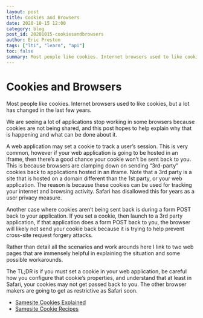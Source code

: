 ```yaml
---
layout: post
title: Cookies and Browsers
date: 2020-10-15 12:00
category: blog
post_id: 20201015-cookiesandbrowsers
author: Eric Preston
tags: ["lti", "learn", "api"]
toc: false
summary: Most people like cookies. Internet browsers used to like cookies, but a lot has changed in the last few years.
---
```


# Cookies and Browsers

Most people like cookies. Internet browsers used to like cookies, but a lot has changed in the last few years.

We are seeing a lot of applications stop working in some browsers because cookies are not being shared, and this post hopes to help explain why that is happening and what can be done about it.

A web application may set a cookie to track a user’s session. This is very common, however if your web application is going to be hosted in an iframe, then there’s a good chance your cookie won’t be sent back to you. This is because browsers are clamping down on sending “3rd-party” cookies back to applications hosted in an iframe. Note that a 3rd party is a site that is hosted on a domain different than the 1st party, or your web application. The reason is because these cookies can be used for tracking your internet and browsing activity. Safari has disallowed this for years as a user privacy measure.

Another case where cookies aren’t being sent back is during a form POST back to your application. If you set a cookie, then launch to a 3rd party application, if that application does a form POST back to you, the browser will likely not send your cookie back because it is trying to help prevent cross-site request forgery attacks.

Rather than detail all the scenarios and work arounds here I link to two web pages that are immensely helpful in explaining the situation and some possible workarounds.

The TL;DR is if you must set a cookie in your web application, be careful how you configure that cookie’s properties, and understand that at least in Safari, your cookies may not get passed back to you. The other browser makers are going to get as restrictive as Safari soon.

- [Samesite Cookies Explained](https://web.dev/samesite-cookies-explained/)
- [Samesite Cookie Recipes](https://web.dev/samesite-cookie-recipes/)
